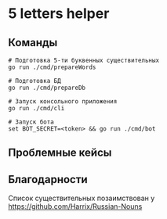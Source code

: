 # 5 letters helper

## Команды

```shell
# Подготовка 5-ти буквенных существительных
go run ./cmd/prepareWords

# Подготовка БД
go run ./cmd/prepareDb

# Запуск консольного приложения
go run ./cmd/cli

# Запуск бота
set BOT_SECRET=<token> && go run ./cmd/bot
```

## Проблемные кейсы



## Благодарности

Список существительных позаимствован у https://github.com/Harrix/Russian-Nouns
